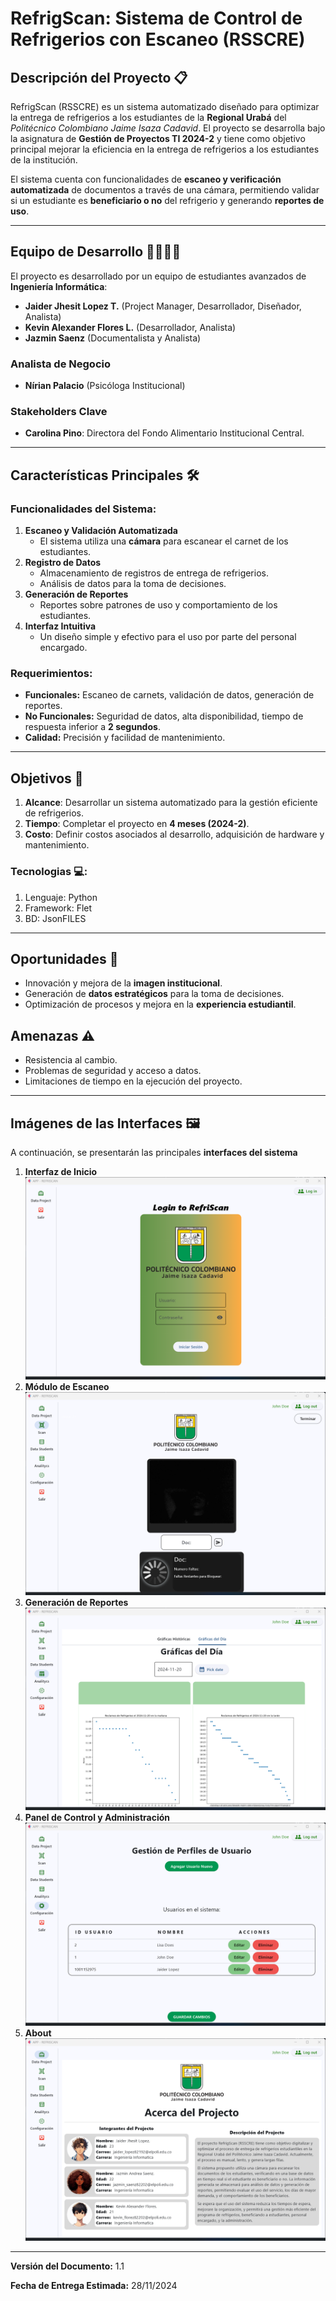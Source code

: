 # RefrigScan: Sistema de Control de Refrigerios con Escaneo (RSSCRE)

## Descripción del Proyecto 📋
RefrigScan (RSSCRE) es un sistema automatizado diseñado para optimizar la entrega de refrigerios a los estudiantes de la **Regional Urabá** del *Politécnico Colombiano Jaime Isaza Cadavid*. El proyecto se desarrolla bajo la asignatura de **Gestión de Proyectos TI 2024-2** y tiene como objetivo principal mejorar la eficiencia en la entrega de refrigerios a los estudiantes de la institución.

El sistema cuenta con funcionalidades de **escaneo y verificación automatizada** de documentos a través de una cámara, permitiendo validar si un estudiante es **beneficiario o no** del refrigerio y generando **reportes de uso**.

---

## Equipo de Desarrollo 👨‍💻👩‍💻
El proyecto es desarrollado por un equipo de estudiantes avanzados de **Ingeniería Informática**:
- **Jaider Jhesit Lopez T.** (Project Manager, Desarrollador, Diseñador, Analista)
- **Kevin Alexander Flores L.** (Desarrollador, Analista)
- **Jazmin Saenz** (Documentalista y Analista)

### Analista de Negocio
- **Nírian Palacio** (Psicóloga Institucional)

### Stakeholders Clave
- **Carolina Pino**: Directora del Fondo Alimentario Institucional Central.

---

## Características Principales 🛠️
### Funcionalidades del Sistema:
1. **Escaneo y Validación Automatizada**
   - El sistema utiliza una **cámara** para escanear el carnet de los estudiantes.
2. **Registro de Datos**
   - Almacenamiento de registros de entrega de refrigerios.
   - Análisis de datos para la toma de decisiones.
3. **Generación de Reportes**
   - Reportes sobre patrones de uso y comportamiento de los estudiantes.
4. **Interfaz Intuitiva**
   - Un diseño simple y efectivo para el uso por parte del personal encargado.

### Requerimientos:
- **Funcionales:** Escaneo de carnets, validación de datos, generación de reportes.
- **No Funcionales:** Seguridad de datos, alta disponibilidad, tiempo de respuesta inferior a **2 segundos**.
- **Calidad:** Precisión y facilidad de mantenimiento.

---

## Objetivos 🎯
1. **Alcance**: Desarrollar un sistema automatizado para la gestión eficiente de refrigerios.
2. **Tiempo**: Completar el proyecto en **4 meses (2024-2)**.
3. **Costo**: Definir costos asociados al desarrollo, adquisición de hardware y mantenimiento.

### Tecnologias 💻:
1. Lenguaje: Python
2. Framework: Flet
3. BD: JsonFILES
---

## Oportunidades 🚀
- Innovación y mejora de la **imagen institucional**.
- Generación de **datos estratégicos** para la toma de decisiones.
- Optimización de procesos y mejora en la **experiencia estudiantil**.

## Amenazas ⚠️
- Resistencia al cambio.
- Problemas de seguridad y acceso a datos.
- Limitaciones de tiempo en la ejecución del proyecto.

---

## Imágenes de las Interfaces 🖼️
A continuación, se presentarán las principales **interfaces del sistema** 
1. **Interfaz de Inicio**
   ![Login](imgs/to_md/login.PNG)
2. **Módulo de Escaneo**
   ![Escaneo](imgs/to_md/scan_view.PNG)
3. **Generación de Reportes**
   ![Reportes](imgs/to_md/analitycs_view.PNG)
4. **Panel de Control y Administración**
   ![Users](imgs/to_md/users_control_view.PNG)
5. **About**
   ![About Project](imgs/to_md/admin_modul.PNG)

---

**Versión del Documento:** 1.1

**Fecha de Entrega Estimada:** 28/11/2024
